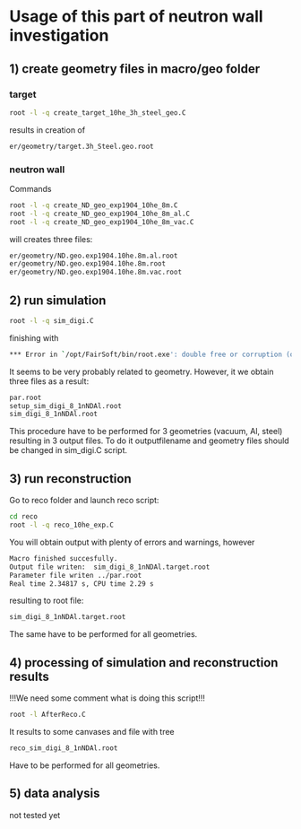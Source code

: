 # Usage of this part of neutron wall investigation

## 1) create geometry files in macro/geo folder

### target

```bash
root -l -q create_target_10he_3h_steel_geo.C
```

results in creation of

```bash
er/geometry/target.3h_Steel.geo.root
```

### neutron wall

Commands

```bash
root -l -q create_ND_geo_exp1904_10he_8m.C 
root -l -q create_ND_geo_exp1904_10he_8m_al.C
root -l -q create_ND_geo_exp1904_10he_8m_vac.C
```

will creates three files:

```bash
er/geometry/ND.geo.exp1904.10he.8m.al.root
er/geometry/ND.geo.exp1904.10he.8m.root
er/geometry/ND.geo.exp1904.10he.8m.vac.root
```

## 2) run simulation

```bash
root -l -q sim_digi.C
```

finishing with

```bash
*** Error in `/opt/FairSoft/bin/root.exe': double free or corruption (out): 0x0000000005ec9850 ***
```

It seems to be very probably related to geometry. However, it we obtain three files as a result:

```bash
par.root
setup_sim_digi_8_1nNDAl.root
sim_digi_8_1nNDAl.root
```

This procedure have to be performed for 3 geometries (vacuum, Al, steel) resulting in 3 output files. To do it outputfilename and geometry files should be changed in sim_digi.C script.

## 3) run reconstruction

Go to reco folder and launch reco script:

```bash
cd reco
root -l -q reco_10he_exp.C 
```

You will obtain output with plenty of errors and warnings, however

```bash
Macro finished succesfully.
Output file writen:  sim_digi_8_1nNDAl.target.root
Parameter file writen ../par.root
Real time 2.34817 s, CPU time 2.29 s
```

resulting to root file:

```bash
sim_digi_8_1nNDAl.target.root
```

The same have to be performed for all geometries.

## 4) processing of simulation and reconstruction results

!!!We need some comment what is doing this script!!!

```bash
root -l AfterReco.C
```

It results to some canvases and file with tree

```bash
reco_sim_digi_8_1nNDAl.root
```

Have to be performed for all geometries.

## 5) data analysis

not tested yet